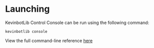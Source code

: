 # Launching

KevinbotLib Control Console can be run using the following command:

```console
kevinbotlib console
```

View the full command-line reference [here](../../cli/index.md#console)